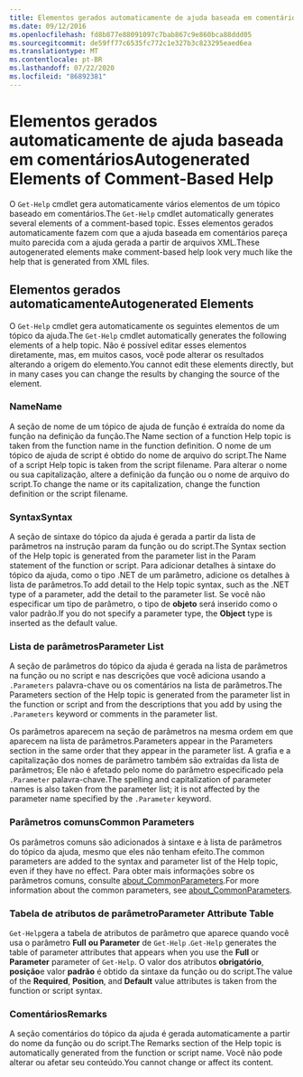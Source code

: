 ```yaml
---
title: Elementos gerados automaticamente de ajuda baseada em comentários
ms.date: 09/12/2016
ms.openlocfilehash: fd8b877e88091097c7bab867c9e860bca88ddd05
ms.sourcegitcommit: de59ff77c6535fc772c1e327b3c823295eaed6ea
ms.translationtype: MT
ms.contentlocale: pt-BR
ms.lasthandoff: 07/22/2020
ms.locfileid: "86892381"
---
```

# <a name="autogenerated-elements-of-comment-based-help"></a><span data-ttu-id="14e2e-102">Elementos gerados automaticamente de ajuda baseada em comentários</span><span class="sxs-lookup"><span data-stu-id="14e2e-102">Autogenerated Elements of Comment-Based Help</span></span>

<span data-ttu-id="14e2e-103">O `Get-Help` cmdlet gera automaticamente vários elementos de um tópico baseado em comentários.</span><span class="sxs-lookup"><span data-stu-id="14e2e-103">The `Get-Help` cmdlet automatically generates several elements of a comment-based topic.</span></span> <span data-ttu-id="14e2e-104">Esses elementos gerados automaticamente fazem com que a ajuda baseada em comentários pareça muito parecida com a ajuda gerada a partir de arquivos XML.</span><span class="sxs-lookup"><span data-stu-id="14e2e-104">These autogenerated elements make comment-based help look very much like the help that is generated from XML files.</span></span>

## <a name="autogenerated-elements"></a><span data-ttu-id="14e2e-105">Elementos gerados automaticamente</span><span class="sxs-lookup"><span data-stu-id="14e2e-105">Autogenerated Elements</span></span>

<span data-ttu-id="14e2e-106">O `Get-Help` cmdlet gera automaticamente os seguintes elementos de um tópico da ajuda.</span><span class="sxs-lookup"><span data-stu-id="14e2e-106">The `Get-Help` cmdlet automatically generates the following elements of a help topic.</span></span> <span data-ttu-id="14e2e-107">Não é possível editar esses elementos diretamente, mas, em muitos casos, você pode alterar os resultados alterando a origem do elemento.</span><span class="sxs-lookup"><span data-stu-id="14e2e-107">You cannot edit these elements directly, but in many cases you can change the results by changing the source of the element.</span></span>

### <a name="name"></a><span data-ttu-id="14e2e-108">Name</span><span class="sxs-lookup"><span data-stu-id="14e2e-108">Name</span></span>

<span data-ttu-id="14e2e-109">A seção de nome de um tópico de ajuda de função é extraída do nome da função na definição da função.</span><span class="sxs-lookup"><span data-stu-id="14e2e-109">The Name section of a function Help topic is taken from the function name in the function definition.</span></span> <span data-ttu-id="14e2e-110">O nome de um tópico de ajuda de script é obtido do nome de arquivo do script.</span><span class="sxs-lookup"><span data-stu-id="14e2e-110">The Name of a script Help topic is taken from the script filename.</span></span> <span data-ttu-id="14e2e-111">Para alterar o nome ou sua capitalização, altere a definição da função ou o nome de arquivo do script.</span><span class="sxs-lookup"><span data-stu-id="14e2e-111">To change the name or its capitalization, change the function definition or the script filename.</span></span>

### <a name="syntax"></a><span data-ttu-id="14e2e-112">Syntax</span><span class="sxs-lookup"><span data-stu-id="14e2e-112">Syntax</span></span>

<span data-ttu-id="14e2e-113">A seção de sintaxe do tópico da ajuda é gerada a partir da lista de parâmetros na instrução param da função ou do script.</span><span class="sxs-lookup"><span data-stu-id="14e2e-113">The Syntax section of the Help topic is generated from the parameter list in the Param statement of the function or script.</span></span> <span data-ttu-id="14e2e-114">Para adicionar detalhes à sintaxe do tópico da ajuda, como o tipo .NET de um parâmetro, adicione os detalhes à lista de parâmetros.</span><span class="sxs-lookup"><span data-stu-id="14e2e-114">To add detail to the Help topic syntax, such as the .NET type of a parameter, add the detail to the parameter list.</span></span> <span data-ttu-id="14e2e-115">Se você não especificar um tipo de parâmetro, o tipo de **objeto** será inserido como o valor padrão.</span><span class="sxs-lookup"><span data-stu-id="14e2e-115">If you do not specify a parameter type, the **Object** type is inserted as the default value.</span></span>

### <a name="parameter-list"></a><span data-ttu-id="14e2e-116">Lista de parâmetros</span><span class="sxs-lookup"><span data-stu-id="14e2e-116">Parameter List</span></span>

<span data-ttu-id="14e2e-117">A seção de parâmetros do tópico da ajuda é gerada na lista de parâmetros na função ou no script e nas descrições que você adiciona usando a `.Parameters` palavra-chave ou os comentários na lista de parâmetros.</span><span class="sxs-lookup"><span data-stu-id="14e2e-117">The Parameters section of the Help topic is generated from the parameter list in the function or script and from the descriptions that you add by using the `.Parameters` keyword or comments in the parameter list.</span></span>

<span data-ttu-id="14e2e-118">Os parâmetros aparecem na seção de parâmetros na mesma ordem em que aparecem na lista de parâmetros.</span><span class="sxs-lookup"><span data-stu-id="14e2e-118">Parameters appear in the Parameters section in the same order that they appear in the parameter list.</span></span> <span data-ttu-id="14e2e-119">A grafia e a capitalização dos nomes de parâmetro também são extraídas da lista de parâmetros; Ele não é afetado pelo nome do parâmetro especificado pela `.Parameter` palavra-chave.</span><span class="sxs-lookup"><span data-stu-id="14e2e-119">The spelling and capitalization of parameter names is also taken from the parameter list; it is not affected by the parameter name specified by the `.Parameter` keyword.</span></span>

### <a name="common-parameters"></a><span data-ttu-id="14e2e-120">Parâmetros comuns</span><span class="sxs-lookup"><span data-stu-id="14e2e-120">Common Parameters</span></span>

<span data-ttu-id="14e2e-121">Os parâmetros comuns são adicionados à sintaxe e à lista de parâmetros do tópico da ajuda, mesmo que eles não tenham efeito.</span><span class="sxs-lookup"><span data-stu-id="14e2e-121">The common parameters are added to the syntax and parameter list of the Help topic, even if they have no effect.</span></span> <span data-ttu-id="14e2e-122">Para obter mais informações sobre os parâmetros comuns, consulte [about_CommonParameters](/powershell/module/microsoft.powershell.core/about/about_commonparameters).</span><span class="sxs-lookup"><span data-stu-id="14e2e-122">For more information about the common parameters, see [about_CommonParameters](/powershell/module/microsoft.powershell.core/about/about_commonparameters).</span></span>

### <a name="parameter-attribute-table"></a><span data-ttu-id="14e2e-123">Tabela de atributos de parâmetro</span><span class="sxs-lookup"><span data-stu-id="14e2e-123">Parameter Attribute Table</span></span>

<span data-ttu-id="14e2e-124">`Get-Help`gera a tabela de atributos de parâmetro que aparece quando você usa o parâmetro **Full** **ou Parameter** de `Get-Help` .</span><span class="sxs-lookup"><span data-stu-id="14e2e-124">`Get-Help` generates the table of parameter attributes that appears when you use the **Full** or **Parameter** parameter of `Get-Help`.</span></span> <span data-ttu-id="14e2e-125">O valor dos atributos **obrigatório**, **posição**e valor **padrão** é obtido da sintaxe da função ou do script.</span><span class="sxs-lookup"><span data-stu-id="14e2e-125">The value of the **Required**, **Position**, and **Default** value attributes is taken from the function or script syntax.</span></span>

### <a name="remarks"></a><span data-ttu-id="14e2e-126">Comentários</span><span class="sxs-lookup"><span data-stu-id="14e2e-126">Remarks</span></span>

<span data-ttu-id="14e2e-127">A seção comentários do tópico da ajuda é gerada automaticamente a partir do nome da função ou do script.</span><span class="sxs-lookup"><span data-stu-id="14e2e-127">The Remarks section of the Help topic is automatically generated from the function or script name.</span></span>
<span data-ttu-id="14e2e-128">Você não pode alterar ou afetar seu conteúdo.</span><span class="sxs-lookup"><span data-stu-id="14e2e-128">You cannot change or affect its content.</span></span>
